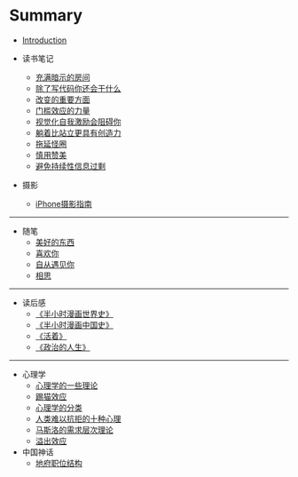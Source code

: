 # Summary

* [Introduction](README.md)
* 读书笔记
  * [充满暗示的房间](读书笔记/充满暗示的房间.md)
  * [ 除了写代码你还会干什么](读书笔记/除了写代码你还会干什么.md)
  * [改变的重要方面](读书笔记/改变的重要方面.md)
  * [门槛效应的力量](读书笔记/门槛效应的力量.md)
  * [视觉化自我激励会阻碍你](读书笔记/视觉化自我激励会阻碍你.md)
  * [躺着比站立更具有创造力](读书笔记/躺着比站立更具有创造力.md)
  * [拖延怪圈](读书笔记/拖延怪圈.md)
  * [慎用赞美](读书笔记/慎用赞美.md)
  * [避免持续性信息过剩](读书笔记/避免持续性信息过剩.md)

* 摄影
  * [iPhone摄影指南](摄影/iPhone摄影指南.md)

---

* 随笔
  * [美好的东西](随笔/美好的东西.md)
  * [喜欢你](随笔/喜欢你.md)
  * [自从遇见你](随笔/自从遇见你.md)
  * [相思](随笔/相思.md)

---

* 读后感
  * [《半小时漫画世界史》](读后感/《半小时漫画世界史》.md)
  * [《半小时漫画中国史》](读后感/《半小时漫画中国史》.md)
  * [《活着》](读后感/《活着》.md)
  * [《政治的人生》](读后感/《政治的人生》.md)

---

* 心理学
  * [心理学的一些理论](心理学总结/心理学的一些理论.md)
  * [踢猫效应](心理学总结/踢猫效应.md)
  * [心理学的分类](心理学总结/心理学的分类.md)
  * [人类难以抗拒的十种心理](心理学总结/人类难以抗拒的十种心理.md)
  * [马斯洛的需求层次理论](心理学总结/马斯洛的需求层次理论.md)
  * [溢出效应](心理学总结/溢出效应.md)
* 中国神话
  * [地府职位结构](中国神话/地府职位结构.md)

